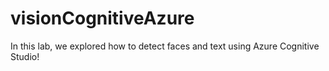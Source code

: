 # visionCognitiveAzure

In this lab, we explored how to detect faces and text using Azure Cognitive Studio!






